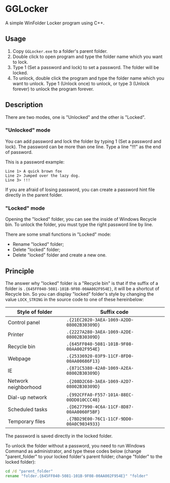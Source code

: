 # GGLocker
A simple WinFolder Locker program using C++.

## Usage
1. Copy `GGLocker.exe` to a folder's parent folder. 
2. Double click to open program and type the folder name which you want to lock.
3. Type 1 (Set a password and lock) to set a password. The folder will be locked.
4. To unlock, double click the program and type the folder name which you want to unlock. Type 1 (Unlock once) to unlock, or type 3 (Unlock forever) to unlock the program forever.

## Description
There are two modes, one is "Unlocked" and the other is "Locked".

### "Unlocked" mode
You can add password and lock the folder by typing 1 (Set a password and lock). The password can be more than one line. Type a line "!!!" as the end of password.

This is a password example:

``` plain
Line 1> A quick brown fox
Line 2> Jumped over the lazy dog.
Line 3> !!!
```

If you are afraid of losing password, you can create a password hint file directly in the parent folder.

### "Locked" mode

Opening the "locked" folder, you can see the inside of Windows Recycle bin. To unlock the folder, you must type the right password line by line.

There are some small functions in "Locked" mode:

- Rename "locked" folder;
- Delete "locked" folder;
- Delete "locked" folder and create a new one.

## Principle

The answer why "locked" folder is a "Recycle bin" is that if the suffix of a folder is `.{645FF040-5081-101B-9F08-00AA002F954E}`, it will be a shortcut of Recycle bin. So you can display "locked" folder's style by changing the value `LOCK_STRING` in the source code to one of these hereinbelow:

| Style of folder | Suffix code |
| ----------- | ------------------------ |
| Control panel | `.{21EC2020-3AEA-1069-A2DD-08002B30309D}` |
| Printer | `.{2227A280-3AEA-1069-A2DE-08002B30309D}` |
| Recycle bin | `.{645FF040-5081-101B-9F08-00AA002F954E}` |
| Webpage | `.{25336920-03F9-11CF-8FD0-00AA00686F13}` |
| IE | `.{871C5380-42A0-1069-A2EA-08002B30309D}` |
| Network neighborhood | `.{208D2C60-3AEA-1069-A2D7-08002B30309D}` |
| Dial-up network | `.{992CFFA0-F557-101A-88EC-00DD010CCC48}` |
| Scheduled tasks | `.{D6277990-4C6A-11CF-8D87-00AA0060F5BF}` |
| Temporary files | `.{7BD29E00-76C1-11CF-9DD0-00A0C9034933}` |

The password is saved directly in the locked folder.

To unlock the folder without a password, you need to run Windows Command as administrator, and type these codes below (change "parent_folder" to your locked folder's parent folder; change "folder" to the locked folder):

``` cmd
cd /d "parent_folder"
rename "folder.{645FF040-5081-101B-9F08-00AA002F954E}" "folder"
```
